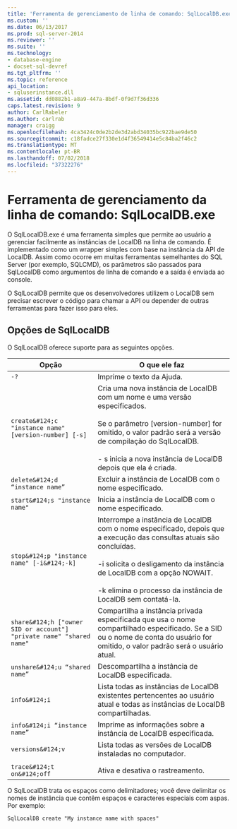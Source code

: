 ```yaml
---
title: 'Ferramenta de gerenciamento de linha de comando: SqlLocalDB.exe | Microsoft Docs'
ms.custom: ''
ms.date: 06/13/2017
ms.prod: sql-server-2014
ms.reviewer: ''
ms.suite: ''
ms.technology:
- database-engine
- docset-sql-devref
ms.tgt_pltfrm: ''
ms.topic: reference
api_location:
- sqluserinstance.dll
ms.assetid: dd0882b1-a8a9-447a-8bdf-0f9d7f36d336
caps.latest.revision: 9
author: CarlRabeler
ms.author: carlrab
manager: craigg
ms.openlocfilehash: 4ca3424c0de2b2de3d2abd34035bc922bae9de50
ms.sourcegitcommit: c18fadce27f330e1d4f36549414e5c84ba2f46c2
ms.translationtype: MT
ms.contentlocale: pt-BR
ms.lasthandoff: 07/02/2018
ms.locfileid: "37322276"
---
```

# <a name="command-line-management-tool-sqllocaldbexe"></a>Ferramenta de gerenciamento da linha de comando: SqlLocalDB.exe
  O SqlLocalDB.exe é uma ferramenta simples que permite ao usuário a gerenciar facilmente as instâncias de LocalDB na linha de comando. É implementado como um wrapper simples com base na instância da API de LocalDB. Assim como ocorre em muitas ferramentas semelhantes do SQL Server (por exemplo, SQLCMD), os parâmetros são passados para SqlLocalDB como argumentos de linha de comando e a saída é enviada ao console.  
  
 O SqlLocalDB permite que os desenvolvedores utilizem o LocalDB sem precisar escrever o código para chamar a API ou depender de outras ferramentas para fazer isso para eles.  
  
## <a name="sqllocaldb-options"></a>Opções de SqlLocalDB  
 O SqlLocalDB oferece suporte para as seguintes opções.  
  
|Opção|O que ele faz|  
|------------|------------------|  
|`-?`|Imprime o texto da Ajuda.|  
|`create&#124;c "instance name" [version-number] [-s]`|Cria uma nova instância de LocalDB com um nome e uma versão especificados.<br /><br /> Se o parâmetro [version-number] for omitido, o valor padrão será a versão de compilação do SqlLocalDB.<br /><br /> - s inicia a nova instância de LocalDB depois que ela é criada.|  
|`delete&#124;d “instance name”`|Excluir a instância de LocalDB com o nome especificado.|  
|`start&#124;s "instance name"`|Inicia a instância de LocalDB com o nome especificado.|  
|`stop&#124;p "instance name" [-i&#124;-k]`|Interrompe a instância de LocalDB com o nome especificado, depois que a execução das consultas atuais são concluídas.<br /><br /> -i solicita o desligamento da instância de LocalDB com a opção NOWAIT.<br /><br /> -k elimina o processo da instância de LocalDB sem contatá-la.|  
|`share&#124;h ["owner SID or account"] "private name" "shared name"`|Compartilha a instância privada especificada que usa o nome compartilhado especificado. Se a SID ou o nome de conta do usuário for omitido, o valor padrão será o usuário atual.|  
|`unshare&#124;u “shared name”`|Descompartilha a instância de LocalDB especificada.|  
|`info&#124;i`|Lista todas as instâncias de LocalDB existentes pertencentes ao usuário atual e todas as instâncias de LocalDB compartilhadas.|  
|`info&#124;i “instance name”`|Imprime as informações sobre a instância de LocalDB especificada.|  
|`versions&#124;v`|Lista todas as versões de LocalDB instaladas no computador.|  
|||  
|`trace&#124;t on&#124;off`|Ativa e desativa o rastreamento.|  
  
 O SqlLocalDB trata os espaços como delimitadores; você deve delimitar os nomes de instância que contêm espaços e caracteres especiais com aspas. Por exemplo:  
  
 `SqlLocalDB create "My instance name with spaces"`  
  
  
